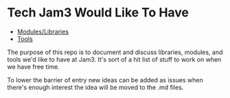 Tech Jam3 Would Like To Have
============================

* [Modules/Libraries](modules.md)
* [Tools](tools.md)

The purpose of this repo is to document and discuss libraries, modules, and tools we'd like to have at Jam3. It's sort of a hit list of stuff to work on when we have free time.

To lower the barrier of entry new ideas can be added as issues when there's enough interest the idea will be moved to the .md files.
